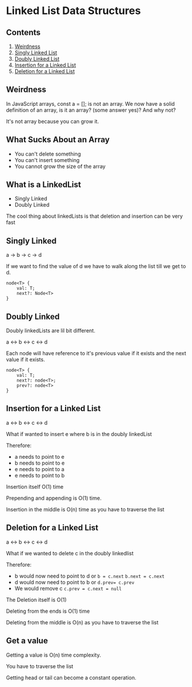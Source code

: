 # Linked List Data Structures

## Contents

1. [Weirdness](#weirdness)
2. [Singly Linked List](#singly-linked)
3. [Doubly Linked List](#doubly-linked)
4. [Insertion for a Linked List](#insertion-for-a-linked-list)
5. [Deletion for a Linked List](#deletion-for-a-linked-list)

## Weirdness

In JavaScript arrays, const a = []; is not an array. We now have a solid definition of an array, is it an array? (some answer yes)? And why not?

It's not array because you can grow it.

## What Sucks About an Array

- You can't delete something
- You can't insert something
- You cannot grow the size of the array

## What is a LinkedList

- Singly Linked
- Doubly Linked

The cool thing about linkedLists is that deletion and insertion can be very fast

## Singly Linked

a -> b -> c -> d

If we want to find the value of d we have to walk along the list till we get to d.

```
node<T> {
    val: T;
    next?: Node<T>
}
```

## Doubly Linked

Doubly linkedLists are lil bit different.

a <-> b <-> c <-> d

Each node will have reference to it's previous value if it exists and the next value if it exists.

```
node<T> {
    val: T;
    next?: node<T>;
    prev?: node<T>
}
```

## Insertion for a Linked List

a <-> b <-> c <-> d

What if wanted to insert e where b is in the doubly linkedList

Therefore:

- a needs to point to e
- b needs to point to e
- e needs to point to a
- e needs to point to b

Insertion itself O(1) time

Prepending and appending is O(1) time.

Insertion in the middle is O(n) time as you have to traverse the list

## Deletion for a Linked List

a <-> b <-> c <-> d

What if we wanted to delete c in the doubly linkedlist

Therefore:

- b would now need to point to d or
  `b = c.next`
  `b.next = c.next`
- d would now need to point to b or
  `d.prev= c.prev`
- We would remove c
  `c.prev = c.next = null`

The Deletion itself is O(1)

Deleting from the ends is O(1) time

Deleting from the middle is O(n) as you have to traverse the list

## Get a value

Getting a value is O(n) time complexity.

You have to traverse the list

Getting head or tail can become a constant operation.

